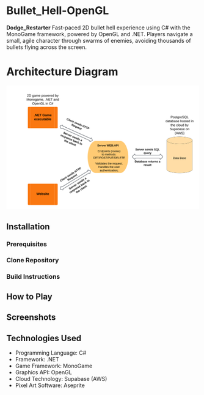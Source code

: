 # Bullet_Hell-OpenGL
**Dodge_Restarter** Fast-paced 2D bullet hell experience using C# with the MonoGame framework, powered by OpenGL and .NET. Players navigate a small, agile character through swarms of enemies, avoiding thousands of bullets flying across the screen.

# Architecture Diagram
![Architecture Diagram](ScreenShots/Architecture_diagram.png)

## Installation
  ### Prerequisites

  ### Clone Repository

  ### Build Instructions

## How to Play

## Screenshots

## Technologies Used
- Programming Language: C#
- Framework: .NET
- Game Framework: MonoGame
- Graphics API: OpenGL
- Cloud Technology: Supabase (AWS)
- Pixel Art Software: Aseprite
